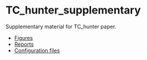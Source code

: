 # TC_hunter_supplementary

Supplementary material for TC_hunter paper. 

  * [Figures](https://github.com/vborjesson/TC_hunter_figures)
  * [Reports](https://github.com/vborjesson/TC_hunter_reports)
  * [Configuration files](https://github.com/vborjesson/TC_hunter_Config-More)

